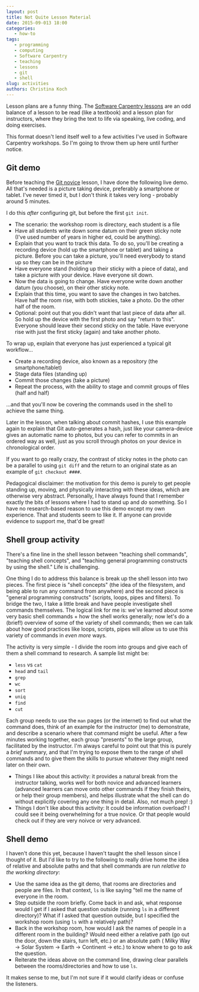 ```yaml
---
layout: post
title: Not Quite Lesson Material
date: 2015-09-013 18:00
categories: 
   - how-to
tags: 
   - programming
   - computing
   - Software Carpentry
   - teaching
   - lessons
   - git
   - shell
slug: activities
authors: Christina Koch
---
```


Lesson plans are a funny thing.  The [Software Carpentry lessons](http://www.software-carpentry.org/lessons.html)
are an odd balance of a lesson to be read (like a textbook) and a lesson plan for 
instructors, where they bring the text to life via speaking, live coding, and 
doing exercises.  

This format doesn't lend itself well to a few activities I've used in Software 
Carpentry workshops.  So I'm going to throw them up here until further notice.  

## Git demo

Before teaching the [Git novice](http://swcarpentry.github.io/git-novice) lesson, I 
have done the following live demo.  All that's needed is a picture taking device, 
preferably a smartphone or tablet.  I've never timed it, but I don't think it 
takes very long - probably around 5 minutes.  

I do this *after* configuring git, but before 
the first `git init`.  

* The scenario: the workshop room is directory, each student is a file
* Have all students write down some datum on their green sticky note (I've used 
number of years in higher ed, could be anything).  
* Explain that you want to track this data.  To do so, you'll be creating a 
recording device (hold up the smartphone or tablet) and taking a picture. Before 
you can take a picture, you'll need everybody to stand up so they can 
be in the picture
* Have everyone stand (holding up their sticky with a piece of data), and take a picture
with your device.  Have everyone sit down.  
* Now the data is going to change.  Have everyone write down another datum (you choose), 
on their other sticky note.  
* Explain that this time, you want to save the changes in two batches.  Have half 
the room rise, with both stickies, take a photo.  Do the other half of the room.  
* Optional: point out that you didn't want that last piece of data after all.  So 
hold up the device with the first photo and say "return to this".  Everyone should 
leave their second sticky on the table.  Have everyone rise with just the first 
sticky (again) and take another photo.  

To wrap up, explain that everyone has just experienced a typical git workflow...

* Create a recording device, also known as a repository (the smartphone/tablet)
* Stage data files (standing up)
* Commit those changes (take a picture)
* Repeat the process, with the ability to stage and commit groups of files (half and half)

...and that you'll now be covering the commands used in the shell to achieve
the same thing.  

Later in the lesson, when talking about commit hashes, I use this example again 
to explain that Git auto-generates a hash, just like your camera-device gives 
an automatic name to photos, but you can refer to commits in an ordered way 
as well, just as you scroll through photos on your device in chronological order.  

If you want to go really crazy, the contrast of sticky notes in the photo can be 
a parallel to using `git diff` and the return to an original state as an example of 
`git checkout ####`.  

Pedagogical disclaimer: the motivation for this demo is purely to get people standing up, 
moving, and physically interacting with these ideas, which are otherwise very 
abstract.  Personally, I have always found that I remember exactly the bits of 
lessons where I had to stand up and *do* something.  So I have no research-based 
reason to use this demo except my own experience.  That and students seem to like 
it.  If anyone can provide evidence to support me, that'd be great!  

## Shell group activity

There's a fine line in the shell lesson between "teaching shell commands", 
"teaching shell concepts", and "teaching general programming constructs by using 
the shell."  Life is challenging.  

One thing I do to address this balance is break up the shell lesson into two 
pieces.  The first piece is "shell concepts" (the idea of the filesystem, and being 
able to run any command from anywhere) and the second piece is "general programming 
constructs" (scripts, loops, pipes and filters).  To bridge the two, I take a little 
break and have people investigate shell commands themselves.  The logical link for me 
is: we've learned about some very basic shell commands + how the shell works generally; 
now let's do a (brief!) overview of some of the variety of shell commands; then we 
can talk about how good practices like loops, scripts, pipes will allow us to use 
this variety of commands in *even more* ways.  

The activity is very simple - I divide the room into groups and give each of them 
a shell command to research.  A sample list might be: 

* `less` vs `cat`
* `head` and `tail`
* `grep`
* `wc`
* `sort`
* `uniq`
* `find`
* `cut`

Each group needs to use the `man` pages (or the internet) to find out what the command 
does, think of an example for the instructor (me) to demonstrate, and describe a 
scenario where that command might be useful.  After a few minutes working together, 
each group "presents" to the large group, facilitated by the instructor.  I'm 
always careful to point out that this is purely a *brief* summary, and that I'm trying 
to expose them to the range of shell commands and to give them the skills to pursue 
whatever they might need later on their own.  

* Things I like 
about this activity: it provides a natural break from the instructor talking, 
works well for both novice and advanced 
learners (advanced learners can move onto other commands if they finish theirs, or help
their group members), and helps illustrate what the shell can do without explicitly 
covering any one thing in detail.  Also, not much prep!  :)
* Things I don't like about this activity: It could be information overload?  I could see 
it being overwhelming for a true novice.  Or that people would check out if they are 
very noivce or very advanced.  

## Shell demo

I haven't done this yet, because I haven't taught the shell lesson since I thought 
of it.  But I'd like to try to the following to really drive home 
the idea of relative and absolute paths and that 
shell commands are run *relative to the working directory*: 

* Use the same idea as the git demo, that rooms are directories and people are files.  In
that context, `ls` is like saying "tell me the name of everyone in the room.  
* Step outside the room briefly.  Come back in and ask, what response would I get 
if I asked that question outside (running `ls` in a different directory)?  What 
if I asked that question outside, but I specified the workshop room (using `ls` 
with a relatively path)?   
* Back in the workshop room, how would I ask the names of people in a different 
room in the building?  Would need either a relative path (go out the door, down 
the stairs, turn left, etc.) or an absolute path ( Milky Way -> Solar System -> 
Earth -> Continent -> etc.) to know where to go to ask the question.  
* Reiterate the ideas above on the command line, drawing clear parallels between 
the rooms/directories and how to use `ls`.  

It makes sense to me, but I'm not sure if it would clarify ideas or confuse the 
listeners.  
